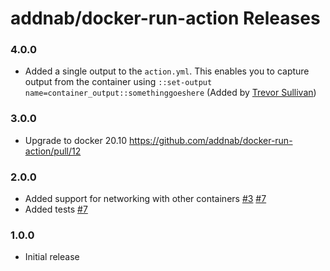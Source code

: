# addnab/docker-run-action Releases

### 4.0.0

- Added a single output to the `action.yml`. This enables you to capture output from the container using `::set-output name=container_output::somethinggoeshere` (Added by [Trevor Sullivan](https://github.com/pcgeek86))

### 3.0.0

- Upgrade to docker 20.10 https://github.com/addnab/docker-run-action/pull/12

### 2.0.0

- Added support for networking with other containers [#3](https://github.com/addnab/docker-run-action/pull/3) [#7](https://github.com/addnab/docker-run-action/pull/7)
- Added tests [#7](https://github.com/addnab/docker-run-action/pull/7)

### 1.0.0

- Initial release
